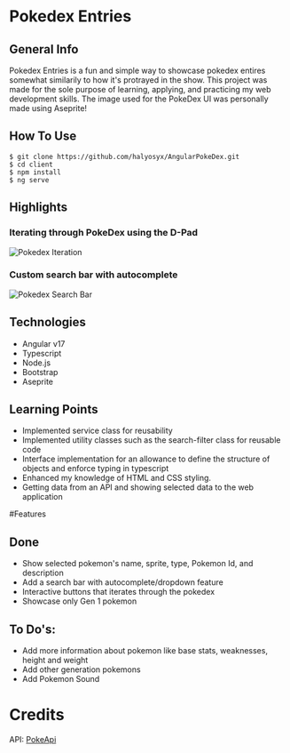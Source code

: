 # Pokedex Entries

## General Info
Pokedex Entries is a fun and simple way to showcase pokedex entires somewhat similarily to how it's
protrayed in the show. This project was made for the sole purpose of learning, applying, and practicing
my web development skills. The image used for the PokeDex UI was personally made using Aseprite!

## How To Use
```
$ git clone https://github.com/halyosyx/AngularPokeDex.git
$ cd client
$ npm install
$ ng serve
```

## Highlights
### Iterating through PokeDex using the D-Pad
![Pokedex Iteration](https://github.com/user-attachments/assets/efeea7f1-248c-4305-af98-37b6eadcd2fb)

### Custom search bar with autocomplete
![Pokedex Search Bar](https://github.com/user-attachments/assets/6ec927ec-127b-432c-ba5c-426547d22cb8)

## Technologies
- Angular v17
- Typescript
- Node.js
- Bootstrap
- Aseprite

## Learning Points
- Implemented service class for reusability
- Implemented utility classes such as the search-filter class for reusable code
- Interface implementation for an allowance to define the structure of objects and enforce typing in typescript
- Enhanced my knowledge of HTML and CSS styling.
- Getting data from an API and showing selected data to the web application

#Features
## Done
- Show selected pokemon's name, sprite, type, Pokemon Id, and description
- Add a search bar with autocomplete/dropdown feature
- Interactive buttons that iterates through the pokedex
- Showcase only Gen 1 pokemon

## To Do's:
- Add more information about pokemon like base stats, weaknesses, height and weight
- Add other generation pokemons
- Add Pokemon Sound

# Credits
API: [PokeApi](https://pokeapi.co/)


